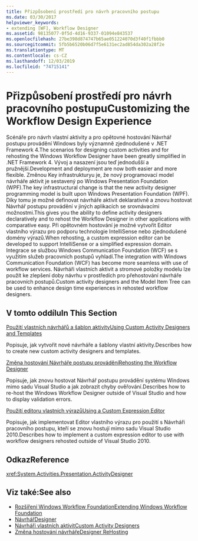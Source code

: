 ```yaml
---
title: Přizpůsobení prostředí pro návrh pracovního postupu
ms.date: 03/30/2017
helpviewer_keywords:
- extending [WF], Workflow Designer
ms.assetid: 98135077-0f5d-4d16-9337-01094e843537
ms.openlocfilehash: 27be398d874747b65ae051224070d3f40f1fbbb0
ms.sourcegitcommit: 5fb5b6520b06d7f5e6131ec2ad854da302a28f2e
ms.translationtype: MT
ms.contentlocale: cs-CZ
ms.lasthandoff: 12/03/2019
ms.locfileid: "74715141"
---
```

# <a name="customizing-the-workflow-design-experience"></a><span data-ttu-id="df340-102">Přizpůsobení prostředí pro návrh pracovního postupu</span><span class="sxs-lookup"><span data-stu-id="df340-102">Customizing the Workflow Design Experience</span></span>

<span data-ttu-id="df340-103">Scénáře pro návrh vlastní aktivity a pro opětovné hostování Návrhář postupu provádění Windows byly významně zjednodušené v .NET Framework 4.</span><span class="sxs-lookup"><span data-stu-id="df340-103">The scenarios for designing custom activities and for rehosting the Windows Workflow Designer have been greatly simplified in .NET Framework 4.</span></span> <span data-ttu-id="df340-104">Vývoj a nasazení jsou teď jednodušší a pružnější.</span><span class="sxs-lookup"><span data-stu-id="df340-104">Development and deployment are now both easier and more flexible.</span></span> <span data-ttu-id="df340-105">Změnou Key infrastrukturyu je, že nový programovací model návrháře aktivit je sestavený po Windows Presentation Foundation (WPF).</span><span class="sxs-lookup"><span data-stu-id="df340-105">The key infrastructural change is that the new activity designer programming model is built upon Windows Presentation Foundation (WPF).</span></span> <span data-ttu-id="df340-106">Díky tomu je možné definovat návrháře aktivit deklarativně a znovu hostovat Návrhář postupu provádění v jiných aplikacích se srovnávacími možnostmi.</span><span class="sxs-lookup"><span data-stu-id="df340-106">This gives you the ability to define activity designers declaratively and to rehost the Workflow Designer in other applications with comparative easy.</span></span> <span data-ttu-id="df340-107">Při opětovném hostování je možné vytvořit Editor vlastního výrazu pro podporu technologie IntelliSense nebo zjednodušené domény výrazů.</span><span class="sxs-lookup"><span data-stu-id="df340-107">When rehosting, a custom expression editor can be developed to support IntelliSense or a simplified expression domain.</span></span> <span data-ttu-id="df340-108">Integrace se službou Windows Communication Foundation (WCF) se s využitím služeb pracovních postupů vyhladí.</span><span class="sxs-lookup"><span data-stu-id="df340-108">The integration with Windows Communication Foundation (WCF) has become more seamless with use of workflow services.</span></span> <span data-ttu-id="df340-109">Návrháři vlastních aktivit a stromové položky modelu lze použít ke zlepšení doby návrhu v prostředích pro přehostování návrháře pracovních postupů.</span><span class="sxs-lookup"><span data-stu-id="df340-109">Custom activity designers and the Model Item Tree can be used to enhance design time experiences in rehosted workflow designers.</span></span>

## <a name="in-this-section"></a><span data-ttu-id="df340-110">V tomto oddílu</span><span class="sxs-lookup"><span data-stu-id="df340-110">In This Section</span></span>

 [<span data-ttu-id="df340-111">Použití vlastních návrhářů a šablon aktivity</span><span class="sxs-lookup"><span data-stu-id="df340-111">Using Custom Activity Designers and Templates</span></span>](using-custom-activity-designers-and-templates.md)

 <span data-ttu-id="df340-112">Popisuje, jak vytvořit nové návrháře a šablony vlastní aktivity.</span><span class="sxs-lookup"><span data-stu-id="df340-112">Describes how to create new custom activity designers and templates.</span></span>

 [<span data-ttu-id="df340-113">Změna hostování Návrháře postupu provádění</span><span class="sxs-lookup"><span data-stu-id="df340-113">Rehosting the Workflow Designer</span></span>](rehosting-the-workflow-designer.md)

 <span data-ttu-id="df340-114">Popisuje, jak znovu hostovat Návrhář postupu provádění systému Windows mimo sadu Visual Studio a jak zobrazit chyby ověřování.</span><span class="sxs-lookup"><span data-stu-id="df340-114">Describes how to re-host the Windows Workflow Designer outside of Visual Studio and how to display validation errors.</span></span>

 [<span data-ttu-id="df340-115">Použití editoru vlastních výrazů</span><span class="sxs-lookup"><span data-stu-id="df340-115">Using a Custom Expression Editor</span></span>](using-a-custom-expression-editor.md)

 <span data-ttu-id="df340-116">Popisuje, jak implementovat Editor vlastního výrazu pro použití s Návrháři pracovního postupu, kteří se znovu hostují mimo sadu Visual Studio 2010.</span><span class="sxs-lookup"><span data-stu-id="df340-116">Describes how to implement a custom expression editor to use with workflow designers rehosted outside of Visual Studio 2010.</span></span>

## <a name="reference"></a><span data-ttu-id="df340-117">Odkaz</span><span class="sxs-lookup"><span data-stu-id="df340-117">Reference</span></span>

<xref:System.Activities.Presentation.ActivityDesigner>

## <a name="see-also"></a><span data-ttu-id="df340-118">Viz také:</span><span class="sxs-lookup"><span data-stu-id="df340-118">See also</span></span>

- [<span data-ttu-id="df340-119">Rozšíření Windows Workflow Foundation</span><span class="sxs-lookup"><span data-stu-id="df340-119">Extending Windows Workflow Foundation</span></span>](extend.md)
- [<span data-ttu-id="df340-120">Návrhář</span><span class="sxs-lookup"><span data-stu-id="df340-120">Designer</span></span>](./samples/designer.md)
- [<span data-ttu-id="df340-121">Návrháři vlastních aktivit</span><span class="sxs-lookup"><span data-stu-id="df340-121">Custom Activity Designers</span></span>](./samples/custom-activity-designers.md)
- [<span data-ttu-id="df340-122">Změna hostování návrháře</span><span class="sxs-lookup"><span data-stu-id="df340-122">Designer ReHosting</span></span>](./samples/designer-rehosting.md)
